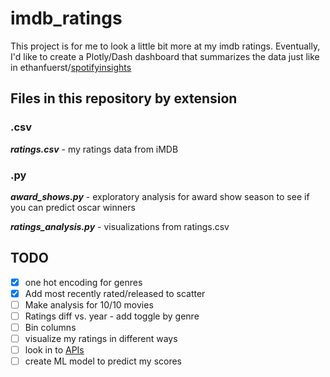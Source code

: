 # imdb_ratings

This project is for me to look a little bit more at my imdb ratings. Eventually, I'd like to create a Plotly/Dash dashboard that summarizes the data just like in ethanfuerst/[spotifyinsights](https://github.com/ethanfuerst/spotifyinsights)

## Files in this repository by extension

### .csv

__*ratings.csv*__ - my ratings data from iMDB

### .py

__*award_shows.py*__ - exploratory analysis for award show season to see if you can predict oscar winners

__*ratings_analysis.py*__ - visualizations from ratings.csv

## TODO

- [x] one hot encoding for genres
- [x] Add most recently rated/released to scatter
- [ ] Make analysis for 10/10 movies
- [ ] Ratings diff vs. year - add toggle by genre
- [ ] Bin columns
- [ ] visualize my ratings in different ways
- [ ] look in to [APIs](http://www.omdbapi.com/)
- [ ] create ML model to predict my scores
